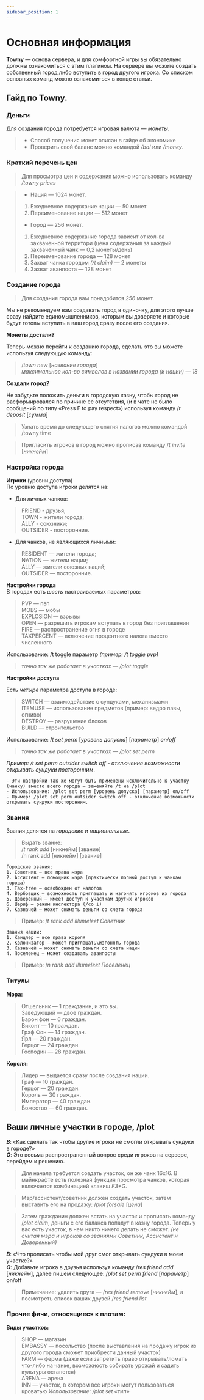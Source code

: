 ```yaml
---
sidebar_position: 1
---
```


# Основная информация

**Towny** — основа сервера, и для комфортной игры вы обязательно должны ознакомиться с этим плагином.
На сервере вы можете создать собственный город либо вступить в город другого игрока. Со списком основных команд можно ознакомиться в конце статьи.

## **Гайд по Towny.** 

### **Деньги**

Для создания города потребуется игровая валюта — *монеты*.

> * Способ получения монет описан в гайде об экономике
> * Проверить свой баланс можно командой */bal* или */money*.

### **Краткий перечень цен**
>Для просмотра цен и содержания можно использовать команду */towny prices*

>* Нация — 1024 монет.
 > 1. Ежедневное содержание нации — 50 монет
 > 2. Переименование нации — 512 монет
> * Город — 256 монет.
> 1. Ежедневное содержание города зависит от кол-ва захваченной территори (цена содержания за каждый захваченный чанк — 0,2 монеты/день)
> 2. Переименование города — 128 монет
> 3. Захват чанка городом *(/t claim)* — 2 монеты
> 4. Захват аванпоста — 128 монет

### **Создание города**
>Для создания города вам понадобится *256* монет.

Мы не рекомендуем вам создавать город в одиночку, для этого лучше сразу найдите единомышленников, которым вы доверяете и которые будут готовы вступить в ваш город сразу после его создания.

**Монеты достали?**

Теперь можно перейти к созданию города, сделать это вы можете используя следующую команду:
>/*town new* [*название города*]  
*максимальное кол-во символов в названии города (и нации) — 18*

**Создали город?**

Не забудьте положить деньги в городскую казну,
чтобы город не расформировался по причине ее отсутствия,
(и в чате не было сообщений по типу «Press F to pay respect»)
используя команду /*t deposit* [*сумма*]
>Узнать время до следующего снятия налогов можно командой /towny time

>Пригласить игроков в город можно прописав команду /*t invite* [*никнейм*]

### **Настройка города**

**Игроки** (уровни доступа)  
По уровню доступа игроки делятся на:
* Для личных чанков:
>FRIEND - друзья;  
 TOWN - жители города;  
 ALLY - союзники;  
 OUTSIDER - посторонние.  
* Для чанков, не являющихся личными:
>RESIDENT — жители города;  
 NATION — жители нации;  
 ALLY — жители союзных наций;  
 OUTSIDER — посторонние.  
 
**Настройки города**   
В городах есть *шесть* настраиваемых параметров:  

>PVP — пвп  
MOBS — мобы  
EXPLOSION — взрывы  
OPEN — разрешить игрокам вступать в город без приглашения  
FIRE — распространение огня в городе   
TAXPERСENT — включение процентного налога вместо численного

Использование: /t toggle параметр *(пример: /t toggle pvp)*
>*точно так же работает в участках — /plot toggle*

**Настройки доступа**

Есть *четыре* параметра доступа в городе:

>SWITCH — взаимодействие с сундуками, механизмами  
ITEMUSE — использование предметов (пример: ведро лавы, огниво)  
DESTROY — разрушение блоков    
BUILD — строительство

Использование: /*t set perm* [*уровень допуска*] [*параметр*] *on/off*
> *точно так же работает в участках — /plot set perm*

*Пример: /t set perm outsider switch off - отключение возможности открывать сундуки посторонним*.

    - Эти настройки так же могут быть применены исключительно к участку (чанку) вместо всего города — заменяйте /t на /plot
    - Использование: /plot set perm [уровень допуска] [параметр] on/off
    - Пример: /plot set perm outsider switch off - отключение возможности открывать сундуки посторонним.

### **Звания**
Звания делятся на *городские* и *национальные*.

>Выдать звание:  
/*t rank add* [никнейм] [звание]  
/n rank add [никнейм] [звание]

    Городские звания:
    1. Советник — все права мэра
    2. Ассистент — помощник мэра (практически полный доступ к чанкам города)
    3. Tax-free — освобожден от налогов
    4. Вербовщик — возможность приглашать и изгонять игроков из города
    5. Доверенный — имеет доступ к участкам других игроков
    6. Шериф — режим инспектора (/co i)
    7. Казначей — может снимать деньги со счета города
>Пример: /*t rank add illumeleet Советник*

    Звания нации:
    1. Канцлер — все права короля
    2. Колонизатор — может приглашать\изгонять города
    3. Казначей — может снимать деньги со счета нации
    4. Поселенец — может создавать аванпосты
> Пример: /*n rank add illumeleet Поселенец*

### **Титулы**

**Мэра:**
> Отшельник — 1 гражданин, и это вы.  
Заведующий — двое граждан.  
Барон фон — 6 граждан.   
Виконт — 10 граждан.  
Граф Фон — 14 граждан.  
Ярл — 20 граждан.  
Герцог — 24 граждан.  
Господин — 28 граждан.  

**Короля:**
> Лидер — выдается сразу после создания нации.  
Граф — 10 граждан.  
Герцог — 20 граждан.  
Король — 30 граждан.  
Император — 40 граждан.  
Божество — 60 граждан. 

## **Ваши личные участки в городе, /plot**

__*В*__:
«Как сделать так чтобы другие игроки не смогли открывать сундуки в городе?»  
__*О*__:
Это весьма распространенный вопрос среди игроков на сервере, перейдем к решению.

>Для начала требуется создать участок, он же чанк 16х16.
В майнкрафте есть полезная функция просмотра чанков, которая включается комбинацией клавиш *F3+G*.

>Мэр/ассистент/советник должен создать участок, затем выставить его на продажу: /*plot forsale* [*цена*]  

>Затем гражданин должен встать на участок и прописать команду
/*plot claim*, деньги с его баланса попадут в казну города.
Теперь у вас есть участок, в нем никто ничего делать не сможет. *(не считая мэра и игроков со званиями Советник, Ассистент и Доверенный)*

__*В*__:
«Что прописать чтобы мой друг смог открывать сундуки в моем участке?»  
__*О*__:
Добавьте игрока в друзья используя команду /*res friend add* [*никнейм*], далее пишем следующее: /*plot set perm friend* [*параметр*] on/off
>Примечание: удалить друга — /*res friend remove* [*никнейм*], а посмотреть список ваших друзей /*res friend list*

### **Прочие фичи, относящиеся к плотам:**

**Виды участков:**

>SHOP — магазин   
EMBASSY — посольство
(после выставления на продажу игрок из другого города сможет приобрести данный участок)   
FARM — ферма (даже если запретить право открывать/ломать что-либо на чанке, возможность собирать урожай и садить культуры останется)  
ARENA — арена   
INN — участок, в котором все игроки могут пользоваться кроватью
*Использование: /plot set «тип»*
